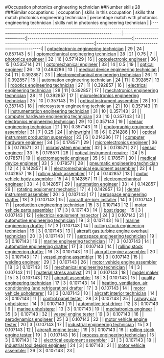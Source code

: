 #Occupation photonics engineering technician
##Number skills 28
###Similar occupations:
| occupation                                                                                                                                  |   skills in this occupation |   skills that match photonics engineering technician |   percentage match with photonics engineering technician |   skills not in photonics engineering technician |
|:--------------------------------------------------------------------------------------------------------------------------------------------|----------------------------:|-----------------------------------------------------:|---------------------------------------------------------:|-------------------------------------------------:|
| [optoelectronic engineering technician](optoelectronic_engineering_technician.md)                                                           |                          29 |                                                   24 |                                                 0.857143 |                                                5 |
| [optomechanical engineering technician](optomechanical_engineering_technician.md)                                                           |                          28 |                                                   21 |                                                 0.75     |                                                7 |
| [photonics engineer](photonics_engineer.md)                                                                                                 |                          32 |                                                   16 |                                                 0.571429 |                                               16 |
| [optoelectronic engineer](optoelectronic_engineer.md)                                                                                       |                          36 |                                                   15 |                                                 0.535714 |                                               21 |
| [optomechanical engineer](optomechanical_engineer.md)                                                                                       |                          33 |                                                   14 |                                                 0.5      |                                               19 |
| [optical engineer](optical_engineer.md)                                                                                                     |                          26 |                                                   13 |                                                 0.464286 |                                               13 |
| [medical device engineering technician](medical_device_engineering_technician.md)                                                           |                          34 |                                                   11 |                                                 0.392857 |                                               23 |
| [electromechanical engineering technician](electromechanical_engineering_technician.md)                                                     |                          26 |                                                   11 |                                                 0.392857 |                                               15 |
| [automation engineering technician](automation_engineering_technician.md)                                                                   |                          24 |                                                   11 |                                                 0.392857 |                                               13 |
| [robotics engineering technician](robotics_engineering_technician.md)                                                                       |                          27 |                                                   11 |                                                 0.392857 |                                               16 |
| [electrical engineering technician](electrical_engineering_technician.md)                                                                   |                          28 |                                                   11 |                                                 0.392857 |                                               17 |
| [mechatronics engineering technician](mechatronics_engineering_technician.md)                                                               |                          28 |                                                   11 |                                                 0.392857 |                                               17 |
| [microelectronics engineering technician](microelectronics_engineering_technician.md)                                                       |                          25 |                                                   10 |                                                 0.357143 |                                               15 |
| [optical instrument assembler](optical_instrument_assembler.md)                                                                             |                          28 |                                                   10 |                                                 0.357143 |                                               18 |
| [microsystem engineering technician](microsystem_engineering_technician.md)                                                                 |                          21 |                                                   10 |                                                 0.357143 |                                               11 |
| [instrumentation engineering technician](instrumentation_engineering_technician.md)                                                         |                          31 |                                                   10 |                                                 0.357143 |                                               21 |
| [computer hardware engineering technician](computer_hardware_engineering_technician.md)                                                     |                          23 |                                                   10 |                                                 0.357143 |                                               13 |
| [electronics engineering technician](electronics_engineering_technician.md)                                                                 |                          29 |                                                   10 |                                                 0.357143 |                                               19 |
| [sensor engineering technician](sensor_engineering_technician.md)                                                                           |                          21 |                                                   10 |                                                 0.357143 |                                               11 |
| [photographic equipment assembler](photographic_equipment_assembler.md)                                                                     |                          31 |                                                    7 |                                                 0.25     |                                               24 |
| [shipwright](shipwright.md)                                                                                                                 |                          16 |                                                    6 |                                                 0.214286 |                                               10 |
| [optical instrument production supervisor](optical_instrument_production_supervisor.md)                                                     |                          23 |                                                    6 |                                                 0.214286 |                                               17 |
| [computer hardware engineer](computer_hardware_engineer.md)                                                                                 |                          34 |                                                    5 |                                                 0.178571 |                                               29 |
| [microelectronics engineer](microelectronics_engineer.md)                                                                                   |                          36 |                                                    5 |                                                 0.178571 |                                               31 |
| [microsystem engineer](microsystem_engineer.md)                                                                                             |                          32 |                                                    5 |                                                 0.178571 |                                               27 |
| [sensor engineer](sensor_engineer.md)                                                                                                       |                          33 |                                                    5 |                                                 0.178571 |                                               28 |
| [optical instrument repairer](optical_instrument_repairer.md)                                                                               |                          24 |                                                    5 |                                                 0.178571 |                                               19 |
| [electromagnetic engineer](electromagnetic_engineer.md)                                                                                     |                          35 |                                                    5 |                                                 0.178571 |                                               30 |
| [medical device engineer](medical_device_engineer.md)                                                                                       |                          33 |                                                    5 |                                                 0.178571 |                                               28 |
| [pneumatic engineering technician](pneumatic_engineering_technician.md)                                                                     |                          12 |                                                    4 |                                                 0.142857 |                                                8 |
| [electromechanical equipment assembler](electromechanical_equipment_assembler.md)                                                           |                          22 |                                                    4 |                                                 0.142857 |                                               18 |
| [rolling stock assembler](rolling_stock_assembler.md)                                                                                       |                          17 |                                                    4 |                                                 0.142857 |                                               13 |
| [motor vehicle body assembler](motor_vehicle_body_assembler.md)                                                                             |                          15 |                                                    4 |                                                 0.142857 |                                               11 |
| [electromechanical engineer](electromechanical_engineer.md)                                                                                 |                          33 |                                                    4 |                                                 0.142857 |                                               29 |
| [automation engineer](automation_engineer.md)                                                                                               |                          33 |                                                    4 |                                                 0.142857 |                                               29 |
| [rotating equipment mechanic](rotating_equipment_mechanic.md)                                                                               |                          17 |                                                    4 |                                                 0.142857 |                                               13 |
| [dental instrument assembler](dental_instrument_assembler.md)                                                                               |                          20 |                                                    3 |                                                 0.107143 |                                               17 |
| [aerospace engineering drafter](aerospace_engineering_drafter.md)                                                                           |                          18 |                                                    3 |                                                 0.107143 |                                               15 |
| [aircraft de-icer installer](aircraft_de-icer_installer.md)                                                                                 |                          14 |                                                    3 |                                                 0.107143 |                                               11 |
| [production engineering technician](production_engineering_technician.md)                                                                   |                          15 |                                                    3 |                                                 0.107143 |                                               12 |
| [motor vehicle parts assembler](motor_vehicle_parts_assembler.md)                                                                           |                          17 |                                                    3 |                                                 0.107143 |                                               14 |
| [boat rigger](boat_rigger.md)                                                                                                               |                          15 |                                                    3 |                                                 0.107143 |                                               12 |
| [electrical equipment inspector](electrical_equipment_inspector.md)                                                                         |                          24 |                                                    3 |                                                 0.107143 |                                               21 |
| [automotive engineering technician](automotive_engineering_technician.md)                                                                   |                          19 |                                                    3 |                                                 0.107143 |                                               16 |
| [marine engineering drafter](marine_engineering_drafter.md)                                                                                 |                          17 |                                                    3 |                                                 0.107143 |                                               14 |
| [rolling stock engineering technician](rolling_stock_engineering_technician.md)                                                             |                          16 |                                                    3 |                                                 0.107143 |                                               13 |
| [aircraft gas turbine engine overhaul technician](aircraft_gas_turbine_engine_overhaul_technician.md)                                       |                          20 |                                                    3 |                                                 0.107143 |                                               17 |
| [aerospace engineering technician](aerospace_engineering_technician.md)                                                                     |                          19 |                                                    3 |                                                 0.107143 |                                               16 |
| [marine engineering technician](marine_engineering_technician.md)                                                                           |                          17 |                                                    3 |                                                 0.107143 |                                               14 |
| [automotive engineering drafter](automotive_engineering_drafter.md)                                                                         |                          17 |                                                    3 |                                                 0.107143 |                                               14 |
| [rolling stock engineering drafter](rolling_stock_engineering_drafter.md)                                                                   |                          16 |                                                    3 |                                                 0.107143 |                                               13 |
| [aircraft engine assembler](aircraft_engine_assembler.md)                                                                                   |                          20 |                                                    3 |                                                 0.107143 |                                               17 |
| [vessel engine assembler](vessel_engine_assembler.md)                                                                                       |                          18 |                                                    3 |                                                 0.107143 |                                               15 |
| [welding engineer](welding_engineer.md)                                                                                                     |                          29 |                                                    3 |                                                 0.107143 |                                               26 |
| [motor vehicle engine assembler](motor_vehicle_engine_assembler.md)                                                                         |                          18 |                                                    3 |                                                 0.107143 |                                               15 |
| [mechanical engineering technician](mechanical_engineering_technician.md)                                                                   |                          14 |                                                    3 |                                                 0.107143 |                                               11 |
| [material stress analyst](material_stress_analyst.md)                                                                                       |                          21 |                                                    3 |                                                 0.107143 |                                               18 |
| [model maker](model_maker.md)                                                                                                               |                          15 |                                                    3 |                                                 0.107143 |                                               12 |
| [aircraft assembler](aircraft_assembler.md)                                                                                                 |                          18 |                                                    3 |                                                 0.107143 |                                               15 |
| [quality engineering technician](quality_engineering_technician.md)                                                                         |                          17 |                                                    3 |                                                 0.107143 |                                               14 |
| [heating, ventilation, air conditioning (and refrigeration) drafter](heating,_ventilation,_air_conditioning_(and_refrigeration)_drafter.md) |                          17 |                                                    3 |                                                 0.107143 |                                               14 |
| [motor vehicle upholsterer](motor_vehicle_upholsterer.md)                                                                                   |                          13 |                                                    3 |                                                 0.107143 |                                               10 |
| [aircraft interior technician](aircraft_interior_technician.md)                                                                             |                          14 |                                                    3 |                                                 0.107143 |                                               11 |
| [control panel tester](control_panel_tester.md)                                                                                             |                          28 |                                                    3 |                                                 0.107143 |                                               25 |
| [railway car upholsterer](railway_car_upholsterer.md)                                                                                       |                          14 |                                                    3 |                                                 0.107143 |                                               11 |
| [automotive test driver](automotive_test_driver.md)                                                                                         |                          12 |                                                    3 |                                                 0.107143 |                                                9 |
| [marine upholsterer](marine_upholsterer.md)                                                                                                 |                          13 |                                                    3 |                                                 0.107143 |                                               10 |
| [mechatronics engineer](mechatronics_engineer.md)                                                                                           |                          35 |                                                    3 |                                                 0.107143 |                                               32 |
| [vessel engine tester](vessel_engine_tester.md)                                                                                             |                          19 |                                                    3 |                                                 0.107143 |                                               16 |
| [aerodynamics engineer](aerodynamics_engineer.md)                                                                                           |                          25 |                                                    3 |                                                 0.107143 |                                               22 |
| [motor vehicle engine tester](motor_vehicle_engine_tester.md)                                                                               |                          20 |                                                    3 |                                                 0.107143 |                                               17 |
| [industrial engineering technician](industrial_engineering_technician.md)                                                                   |                          15 |                                                    3 |                                                 0.107143 |                                               12 |
| [aircraft engine tester](aircraft_engine_tester.md)                                                                                         |                          19 |                                                    3 |                                                 0.107143 |                                               16 |
| [rolling stock engine tester](rolling_stock_engine_tester.md)                                                                               |                          19 |                                                    3 |                                                 0.107143 |                                               16 |
| [process engineering technician](process_engineering_technician.md)                                                                         |                          15 |                                                    3 |                                                 0.107143 |                                               12 |
| [electrical equipment assembler](electrical_equipment_assembler.md)                                                                         |                          21 |                                                    3 |                                                 0.107143 |                                               18 |
| [industrial tool design engineer](industrial_tool_design_engineer.md)                                                                       |                          24 |                                                    3 |                                                 0.107143 |                                               21 |
| [motor vehicle assembler](motor_vehicle_assembler.md)                                                                                       |                          26 |                                                    3 |                                                 0.107143 |                                               23 |
